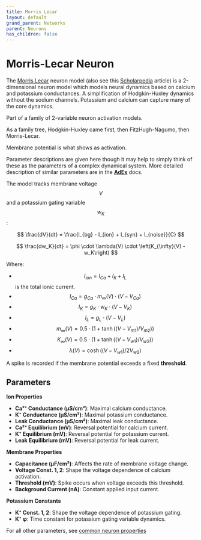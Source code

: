 ```yaml
---
title: Morris Lecar
layout: default
grand_parent: Networks
parent: Neurons
has_children: false
---
```


# Morris-Lecar Neuron

The [Morris Lecar](https://en.wikipedia.org/wiki/Morris%E2%80%93Lecar_model) neuron model (also see this [Scholarpedia](http://www.scholarpedia.org/article/Morris-Lecar_model) article) is a 2-dimensional neuron model which models neural dynamics based on calcium and potassium conductances. A simplification of Hodgkin-Huxley dynamics without the sodium channels. Potassium and calcium can capture many of the core dynamics.

Part of a family of 2-variable neuron activation models.

As a family tree, Hodgkin-Huxley came first, then FitzHugh-Nagumo, then Morris-Lecar.

Membrane potential is what shows as activation.

Parameter descriptions are given here though it may help to simply think of these as the parameters of a complex dynamical system. More detailed description of similar parameters are in the **[AdEx](adaptiveExIntegAndFire.md)** docs.

The model tracks membrane voltage $$V$$ and a potassium gating variable $$w_K$$:

$$
\frac{dV}{dt} = \frac{I_{bg} - I_{ion} + I_{syn} + I_{noise}}{C}
$$

$$
\frac{dw_K}{dt} = \phi \cdot \lambda(V) \cdot \left(K_{\infty}(V) - w_K\right)
$$

Where:

- $$I_{ion} = I_{Ca} + I_K + I_L$$ is the total ionic current.
- $$I_{Ca} = g_{Ca} \cdot m_{\infty}(V) \cdot (V - V_{Ca})$$
- $$I_K = g_K \cdot w_K \cdot (V - V_K)$$
- $$I_L = g_L \cdot (V - V_L)$$
- $$m_{\infty}(V) = 0.5 \cdot (1 + \tanh((V - V_{m1}) / V_{m2}))$$
- $$K_{\infty}(V) = 0.5 \cdot (1 + \tanh((V - V_{w1}) / V_{w2}))$$
- $$\lambda(V) = \cosh((V - V_{w1}) / 2V_{w2})$$

A spike is recorded if the membrane potential exceeds a fixed **threshold**.

## Parameters

**Ion Properties**
- **Ca²⁺ Conductance (µS/cm²)**: Maximal calcium conductance.
- **K⁺ Conductance (µS/cm²)**: Maximal potassium conductance.
- **Leak Conductance (µS/cm²)**: Maximal leak conductance.
- **Ca²⁺ Equilibrium (mV)**: Reversal potential for calcium current.
- **K⁺ Equilibrium (mV)**: Reversal potential for potassium current.
- **Leak Equilibrium (mV)**: Reversal potential for leak current.

**Membrane Properties**
- **Capacitance (µF/cm²)**: Affects the rate of membrane voltage change.
- **Voltage Const. 1, 2**: Shape the voltage dependence of calcium activation.
- **Threshold (mV)**: Spike occurs when voltage exceeds this threshold.
- **Background Current (nA)**: Constant applied input current.

**Potassium Constants**
- **K⁺ Const. 1, 2**: Shape the voltage dependence of potassium gating.
- **K⁺ φ**: Time constant for potassium gating variable dynamics.

For all other parameters, see [common neuron properties](/docs/network/neurons/index#common-neuron-properties)


